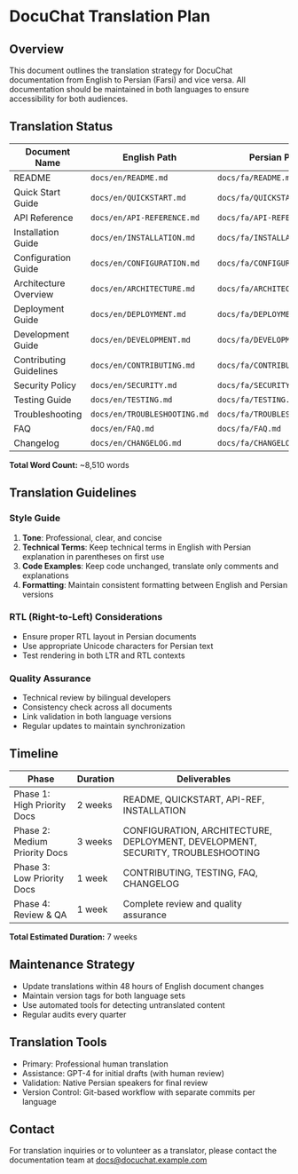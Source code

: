 # DocuChat Translation Plan

## Overview

This document outlines the translation strategy for DocuChat documentation from English to Persian (Farsi) and vice versa. All documentation should be maintained in both languages to ensure accessibility for both audiences.

## Translation Status

| Document Name | English Path | Persian Path | Word Count | Status | Priority | Assignee |
|---------------|-------------|--------------|------------|--------|----------|----------|
| README | `docs/en/README.md` | `docs/fa/README.md` | 450 | Pending | High | TBD |
| Quick Start Guide | `docs/en/QUICKSTART.md` | `docs/fa/QUICKSTART.md` | 380 | Pending | High | TBD |
| API Reference | `docs/en/API-REFERENCE.md` | `docs/fa/API-REFERENCE.md` | 920 | Pending | High | TBD |
| Installation Guide | `docs/en/INSTALLATION.md` | `docs/fa/INSTALLATION.md` | 540 | Pending | High | TBD |
| Configuration Guide | `docs/en/CONFIGURATION.md` | `docs/fa/CONFIGURATION.md` | 680 | Pending | Medium | TBD |
| Architecture Overview | `docs/en/ARCHITECTURE.md` | `docs/fa/ARCHITECTURE.md` | 1100 | Pending | Medium | TBD |
| Deployment Guide | `docs/en/DEPLOYMENT.md` | `docs/fa/DEPLOYMENT.md` | 850 | Pending | Medium | TBD |
| Development Guide | `docs/en/DEVELOPMENT.md` | `docs/fa/DEVELOPMENT.md` | 760 | Pending | Medium | TBD |
| Contributing Guidelines | `docs/en/CONTRIBUTING.md` | `docs/fa/CONTRIBUTING.md` | 520 | Pending | Low | TBD |
| Security Policy | `docs/en/SECURITY.md` | `docs/fa/SECURITY.md` | 430 | Pending | Medium | TBD |
| Testing Guide | `docs/en/TESTING.md` | `docs/fa/TESTING.md` | 640 | Pending | Low | TBD |
| Troubleshooting | `docs/en/TROUBLESHOOTING.md` | `docs/fa/TROUBLESHOOTING.md` | 590 | Pending | Medium | TBD |
| FAQ | `docs/en/FAQ.md` | `docs/fa/FAQ.md` | 370 | Pending | Low | TBD |
| Changelog | `docs/en/CHANGELOG.md` | `docs/fa/CHANGELOG.md` | 280 | Pending | Low | TBD |

**Total Word Count:** ~8,510 words

## Translation Guidelines

### Style Guide

1. **Tone**: Professional, clear, and concise
2. **Technical Terms**: Keep technical terms in English with Persian explanation in parentheses on first use
3. **Code Examples**: Keep code unchanged, translate only comments and explanations
4. **Formatting**: Maintain consistent formatting between English and Persian versions

### RTL (Right-to-Left) Considerations

- Ensure proper RTL layout in Persian documents
- Use appropriate Unicode characters for Persian text
- Test rendering in both LTR and RTL contexts

### Quality Assurance

- Technical review by bilingual developers
- Consistency check across all documents
- Link validation in both language versions
- Regular updates to maintain synchronization

## Timeline

| Phase | Duration | Deliverables |
|-------|----------|-------------|
| Phase 1: High Priority Docs | 2 weeks | README, QUICKSTART, API-REF, INSTALLATION |
| Phase 2: Medium Priority Docs | 3 weeks | CONFIGURATION, ARCHITECTURE, DEPLOYMENT, DEVELOPMENT, SECURITY, TROUBLESHOOTING |
| Phase 3: Low Priority Docs | 1 week | CONTRIBUTING, TESTING, FAQ, CHANGELOG |
| Phase 4: Review & QA | 1 week | Complete review and quality assurance |

**Total Estimated Duration:** 7 weeks

## Maintenance Strategy

- Update translations within 48 hours of English document changes
- Maintain version tags for both language sets
- Use automated tools for detecting untranslated content
- Regular audits every quarter

## Translation Tools

- Primary: Professional human translation
- Assistance: GPT-4 for initial drafts (with human review)
- Validation: Native Persian speakers for final review
- Version Control: Git-based workflow with separate commits per language

## Contact

For translation inquiries or to volunteer as a translator, please contact the documentation team at <docs@docuchat.example.com>
